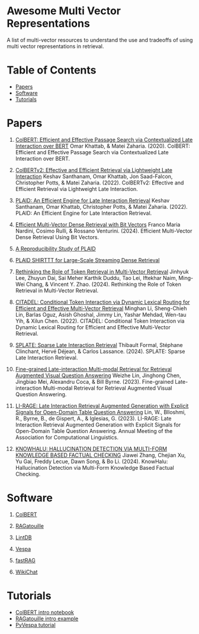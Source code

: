 # Awesome Multi Vector Representations
A list of multi-vector resources to understand the use and tradeoffs of using multi vector representations in retrieval.

# Table of Contents
- [Papers](https://github.com/DeployQL/awesome-multi-vector#papers)
- [Software](https://github.com/DeployQL/awesome-multi-vector#software)
- [Tutorials](https://github.com/DeployQL/awesome-multi-vector#tutorials)

# Papers

1. [ColBERT: Efficient and Effective Passage Search via Contextualized Late Interaction over BERT](https://arxiv.org/pdf/2004.12832)
Omar Khattab, & Matei Zaharia. (2020). ColBERT: Efficient and Effective Passage Search via Contextualized Late Interaction over BERT.

2. [ColBERTv2: Effective and Efficient Retrieval via Lightweight Late Interaction](https://arxiv.org/pdf/2112.01488)
Keshav Santhanam, Omar Khattab, Jon Saad-Falcon, Christopher Potts, & Matei Zaharia. (2022). ColBERTv2: Effective and Efficient Retrieval via Lightweight Late Interaction.

3. [PLAID: An Efficient Engine for Late Interaction Retrieval](https://arxiv.org/pdf/2205.09707)
Keshav Santhanam, Omar Khattab, Christopher Potts, & Matei Zaharia. (2022). PLAID: An Efficient Engine for Late Interaction Retrieval.

4. [Efficient Multi-Vector Dense Retrieval with Bit Vectors](https://arxiv.org/pdf/2309.17133)
Franco Maria Nardini, Cosimo Rulli, & Rossano Venturini. (2024). Efficient Multi-Vector Dense Retrieval Using Bit Vectors.

5. [A Reproducibility Study of PLAID](https://arxiv.org/pdf/2404.14989)

6. [PLAID SHIRTTT for Large-Scale Streaming Dense Retrieval](https://arxiv.org/pdf/2405.00975)

7. [Rethinking the Role of Token Retrieval in Multi-Vector Retrieval](https://arxiv.org/pdf/2304.01982)
Jinhyuk Lee, Zhuyun Dai, Sai Meher Karthik Duddu, Tao Lei, Iftekhar Naim, Ming-Wei Chang, & Vincent Y. Zhao. (2024). Rethinking the Role of Token Retrieval in Multi-Vector Retrieval.

8. [CITADEL: Conditional Token Interaction via Dynamic Lexical Routing for Efficient and Effective Multi-Vector Retrieval](https://arxiv.org/pdf/2211.10411)
Minghan Li, Sheng-Chieh Lin, Barlas Oguz, Asish Ghoshal, Jimmy Lin, Yashar Mehdad, Wen-tau Yih, & Xilun Chen. (2022). CITADEL: Conditional Token Interaction via Dynamic Lexical Routing for Efficient and Effective Multi-Vector Retrieval.

9. [SPLATE: Sparse Late Interaction Retrieval](https://arxiv.org/pdf/2404.13950)
Thibault Formal, Stéphane Clinchant, Hervé Déjean, & Carlos Lassance. (2024). SPLATE: Sparse Late Interaction Retrieval.

10. [Fine-grained Late-interaction Multi-modal Retrieval for Retrieval Augmented Visual Question Answering](https://arxiv.org/pdf/2309.17133)
Weizhe Lin, Jinghong Chen, Jingbiao Mei, Alexandru Coca, & Bill Byrne. (2023). Fine-grained Late-interaction Multi-modal Retrieval for Retrieval Augmented Visual Question Answering.

11. [LI-RAGE: Late Interaction Retrieval Augmented Generation with Explicit Signals for Open-Domain Table Question Answering](https://assets.amazon.science/31/53/3f562a4946e883e006b8c223d2a4/li-rage-late-interaction-retrieval-augmented-generation-with-explicit-signals-for-open-domain-table-question-answering.pdf)
Lin, W., Blloshmi, R., Byrne, B., de Gispert, A., & Iglesias, G. (2023). LI-RAGE: Late Interaction Retrieval Augmented Generation with Explicit Signals for Open-Domain Table Question Answering. Annual Meeting of the Association for Computational Linguistics.

12. [KNOWHALU: HALLUCINATION DETECTION VIA MULTI-FORM KNOWLEDGE BASED FACTUAL CHECKING](https://arxiv.org/pdf/2404.02935)
Jiawei Zhang, Chejian Xu, Yu Gai, Freddy Lecue, Dawn Song, & Bo Li. (2024). KnowHalu: Hallucination Detection via Multi-Form Knowledge Based Factual Checking.

# Software

1. [ColBERT](https://github.com/stanford-futuredata/ColBERT)

2. [RAGatouille](https://github.com/bclavie/RAGatouille)

3. [LintDB](https://github.com/DeployQL/LintDB/tree/main)

4. [Vespa](https://vespa.ai/)

5. [fastRAG](https://haystack.deepset.ai/integrations/fastrag)

6. [WikiChat](https://github.com/stanford-oval/WikiChat)

# Tutorials
- [ColBERT intro notebook](https://github.com/stanford-futuredata/ColBERT/blob/852271661b22567e3720f2dd56b6d503613a3228/docs/intro2updated.ipynb)
- [RAGatouille intro example](https://github.com/bclavie/RAGatouille/blob/main/examples/01-basic_indexing_and_search.ipynb)
- [PyVespa tutorial](https://pyvespa.readthedocs.io/en/latest/examples/colbert_standalone_Vespa-cloud.html)
